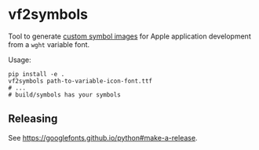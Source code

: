 # vf2symbols

Tool to generate [custom symbol images](https://developer.apple.com/documentation/xcode/creating_custom_symbol_images_for_your_app)
for Apple application development from a `wght` variable font.

Usage:

```shell
pip install -e .
vf2symbols path-to-variable-icon-font.ttf
# ...
# build/symbols has your symbols
```

## Releasing

See https://googlefonts.github.io/python#make-a-release.
